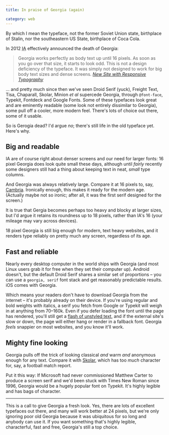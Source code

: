 ```yaml
---
title: In praise of Georgia (again)

category: web
---
```


By which I mean the typeface, not the former Soviet Union state, birthplace of Stalin, nor the southeastern US State, birthplace of Coca Cola.

In 2012 <abbr title="Information Architects">IA</abbr> effectively announced the death of Georgia:

> Georgia works perfectly as body text up until 16 pixels. As soon as you go over that size, it starts to look odd. This is not a design deficiency of the typeface. It was simply not designed to work for big body text sizes and dense screens. <cite><a href="https://ia.net/blog/responsive-typography/">New Site with Responsive Typography</a></cite>

&hellip; and pretty much since then we've seen Droid Serif (yuck), Freight Text, Tisa, Chaparall, Skolar, Minion <i>et al</i> supercede Georgia, through `@font-face`, Typekit, Fontdeck and Google  Fonts. Some of these typefaces look great and are eminently readable (some look not entirely dissimilar to Georgia), some pull off a cooler, more modern feel. There's lots of choice out there, some of it usable.

So is Gerogia dead? I'd argue _no_; there's still life in the old typeface yet. Here's why.

## Big and readable

IA are of course right about denser screens and our need for larger fonts: 16 pixel Georgia does look quite small these days, although until _fairly_ recently some designers still had a thing about keeping text in neat, _small_ type columns.

And Georgia was always relatively large. Compare it at 16 pixels to, say, <a href="https://en.wikipedia.org/wiki/Cambria_%28typeface%29">Cambria</a>. Ironically enough, this makes it ready for the modern age. (Actually maybe not so ironic; after all, it was the first serif designed for the screen.)

It is true that Gergia becomes perhaps too heavy and blocky at larger sizes, but I'd argue it retains its roundness up to 18 pixels, rather than IA's 16 (your mileage may vary across devices).

18 pixel Georgia is still big enough for modern, text heavy websites, and it renders type reliably on pretty much any screen, regardless of its age.

## Fast and reliable

Nearly every desktop computer in the world ships with Georgia (and most Linux users grab it for free when they set their computer up). Android doesn't, but the default Droid Serif shares a similar set of proportions &#8211; you can use a `georgia, serif` font stack and get reasonably predictable results. iOS comes with Georgia.

Which means your readers don't have to download Georgia from the internet &#8211; it's probably already on their device. If you're using regular and bold weights with italics, a serif you fetch from Google or Typekit will weigh in at anything from 70&#8211;160k. Even if you  defer loading the font until the page has rendered, you'll still get a <a href="https://help.typekit.com/customer/portal/articles/6852-controlling-the-flash-of-unstyled-text-or-fout-using-font-events">flash of unstyled text</a>, and if the external site's slow or down, the page will either hang or render in a fallback font. Georgia _feels_ snappier on most websites, and you know it'll work.

## Mighty fine looking

Georgia pulls off the trick of looking classical _and_ warm _and_ anonymous enough for any text. Compare it with <a href="https://typekit.com/fonts/skolar-web">Skolar</a>, which has too _much_ character for, say, a football match report.

Put it this way: If Microsoft had never commissioned Matthew Carter to produce a screen serif and we'd been stuck with Times New Roman since 1996, Georgia would be a hugely popular font on Typekit. It's highly legible and has bags of character.

<hr>

This is a call to give Georgia a fresh look. Yes, there are lots of excellent typefaces out there, and many will work better at 24 pixels, but we're only ignoring poor old Georgia because it was ubiquitous for so long and anybody can use it. If you want something that's highly legible, characterful, fast and free, Georgia's still a top choice.
